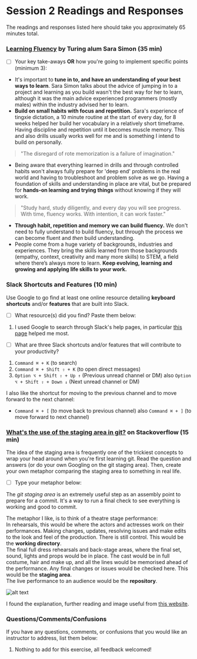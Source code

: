 # Session 2 Readings and Responses

The readings and responses listed here should take you approximately 65 minutes total.

### <a href="https://medium.com/@sarambsimon/learning-fluency-672988a7ae52">Learning Fluency</a> by Turing alum Sara Simon (35 min)

- [ ] Your key take-aways **OR** how you're going to implement specific points (minimum 3):  

- It's important to **tune in to, and have an understanding of your best ways to learn**. Sara Simon talks about the advice of jumping in to a project and learning as you build wasn't the best way for her to learn, although it was the main advice experienced programmers (mostly males) within the industry advised her to learn.  
- **Build on small habits with focus and repetition.** Sara's experience of tingxie dictation, a 10 minute routine at the start of every day, for 8 weeks helped her build her vocabulary in a relatively short timeframe. Having discipline and repetition until it becomes muscle memory. This and also drills usually works well for me and is something I intend to build on personally.  
> "The disregard of rote memorization is a failure of imagination."  

- Being aware that everything learned in drills and through controlled habits won't always fully prepare for 'deep end' problems in the real world and having to troubleshoot and problem solve as we go. Having a foundation of skills and understanding in place are vital, but be prepared for **hands-on learning and trying things** without knowing if they will work.  
> "Study hard, study diligently, and every day you will see progress. With time, fluency works. With intention, it can work faster."
- **Through habit, repetition and memory we can build fluency.** We don't need to fully understand to build fluency, but through the process we can become fluent and _then_ build understanding.  
- People come from a huge variety of backgrounds, industries and experiences. They bring the skills learned from those backgrounds (empathy, context, creativity and many more skills) to STEM, a field where there’s always more to learn. **Keep evolving, learning and growing and applying life skills to your work.** 


### Slack Shortcuts and Features (10 min)

Use Google to go find at least one online resource detailing **keyboard shortcuts** and/or **features** that are built into Slack.

- [ ] What resource(s) did you find? Paste them below:

1. I used Google to search through Slack's help pages, in particular [this page](https://slack.com/help/articles/201374536-Slack-keyboard-shortcuts) helped me most.

- [ ] What are three Slack shortcuts and/or features that will contribute to your productivity? 

1. `Command ⌘ + K` (to search) 
2. `Command ⌘ + Shift ⇧ + K` (to open direct messages)
3. `Option ⌥ + Shift ⇧ + Up ↑` (Previous unread channel or DM) also `Option ⌥ + Shift ⇧ + Down ↓` (Next unread channel or DM)

I also like the shortcut for moving to the previous channel and to move forward to the next channel:
* `Command ⌘ + [` (to move back to previous channel) also `Command ⌘ + ]` (to move forward to next channel)

### [What's the use of the staging area in git?](https://stackoverflow.com/questions/49228209/whats-the-use-of-the-staging-area-in-git) on Stackoverflow (15 min)

The idea of the staging area is frequently one of the trickiest concepts to wrap your head around when you're first learning git. Read the question and answers (or do your own Googling on the git staging area). Then, create your own metaphor comparing the staging area to something in real life. 

- [ ] Type your metaphor below:  

The _git staging area_ is an extremely useful step as an assembly point to prepare for a commit. It's a way to run a final check to see everything is working and good to commit.  

The metaphor I like, is to think of a theatre stage performance:  
In rehearsals, this would be where the actors and actresses work on their performances. Making changes, updates, resolving issues and make edits to the look and feel of the production. There is still control. This would be the **working directory**.  
The final full dress rehearsals and back-stage areas, where the final set, sound, lights and props would be in place. The cast would be in full costume, hair and make up, and all the lines would be memorised ahead of the performance. Any final changes or issues would be checked here. This would be the **staging area**.  
The live performance to an audience would be the **repository**.  

![alt text](https://git-scm.com/images/about/index1@2x.png "Git Staging Area")  

I found the explanation, further reading and image useful from [this website](https://git-scm.com/about/staging-area).


### Questions/Comments/Confusions

If you have any questions, comments, or confusions that you would like an instructor to address, list them below:

1. Nothing to add for this exercise, all feedback welcomed!